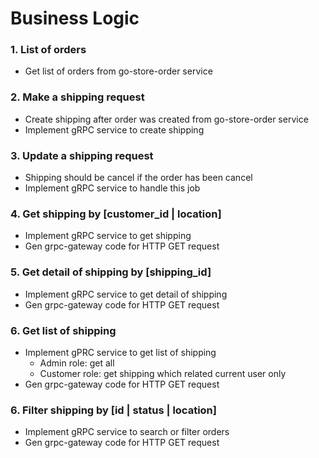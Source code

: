 # Business Logic

### 1. List of orders

- Get list of orders from go-store-order service
  
### 2. Make a shipping request

- Create shipping after order was created from go-store-order service
- Implement gRPC service to create shipping

### 3. Update a shipping request

- Shipping should be cancel if the order has been cancel
- Implement gRPC service to handle this job

### 4. Get shipping by [customer_id | location]

- Implement gRPC service to get shipping
- Gen grpc-gateway code for HTTP GET request

### 5. Get detail of shipping by [shipping_id]

- Implement gRPC service to get detail of shipping
- Gen grpc-gateway code for HTTP GET request

### 6. Get list of shipping

- Implement gPRC service to get list of shipping
  - Admin role: get all
  - Customer role: get shipping which related current user only
- Gen grpc-gateway code for HTTP GET request

### 6. Filter shipping by [id | status | location]

- Implement gRPC service to search or filter orders
- Gen grpc-gateway code for HTTP GET request
